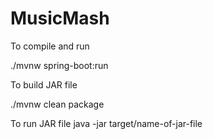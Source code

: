 # MusicMash


To compile and run

./mvnw spring-boot:run

To build JAR file

./mvnw clean package

To run JAR file
java -jar target/name-of-jar-file